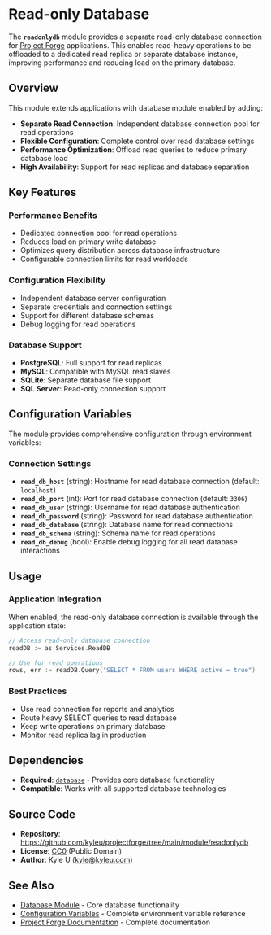 # Read-only Database

The **`readonlydb`** module provides a separate read-only database connection for [Project Forge](https://projectforge.dev) applications. This enables read-heavy operations to be offloaded to a dedicated read replica or separate database instance, improving performance and reducing load on the primary database.

## Overview

This module extends applications with database module enabled by adding:

- **Separate Read Connection**: Independent database connection pool for read operations
- **Flexible Configuration**: Complete control over read database settings
- **Performance Optimization**: Offload read queries to reduce primary database load
- **High Availability**: Support for read replicas and database separation

## Key Features

### Performance Benefits
- Dedicated connection pool for read operations
- Reduces load on primary write database
- Optimizes query distribution across database infrastructure
- Configurable connection limits for read workloads

### Configuration Flexibility
- Independent database server configuration
- Separate credentials and connection settings
- Support for different database schemas
- Debug logging for read operations

### Database Support
- **PostgreSQL**: Full support for read replicas
- **MySQL**: Compatible with MySQL read slaves
- **SQLite**: Separate database file support
- **SQL Server**: Read-only connection support

## Configuration Variables

The module provides comprehensive configuration through environment variables:

### Connection Settings
- **`read_db_host`** (string): Hostname for read database connection (default: `localhost`)
- **`read_db_port`** (int): Port for read database connection (default: `3306`)
- **`read_db_user`** (string): Username for read database authentication
- **`read_db_password`** (string): Password for read database authentication
- **`read_db_database`** (string): Database name for read connections
- **`read_db_schema`** (string): Schema name for read operations
- **`read_db_debug`** (bool): Enable debug logging for all read database interactions

## Usage

### Application Integration

When enabled, the read-only database connection is available through the application state:

```go
// Access read-only database connection
readDB := as.Services.ReadDB

// Use for read operations
rows, err := readDB.Query("SELECT * FROM users WHERE active = true")
```

### Best Practices

- Use read connection for reports and analytics
- Route heavy SELECT queries to read database
- Keep write operations on primary database
- Monitor read replica lag in production

## Dependencies

- **Required**: [`database`](../database/database.md) - Provides core database functionality
- **Compatible**: Works with all supported database technologies

## Source Code

- **Repository**: https://github.com/kyleu/projectforge/tree/main/module/readonlydb
- **License**: [CC0](https://creativecommons.org/publicdomain/zero/1.0) (Public Domain)
- **Author**: Kyle U (kyle@kyleu.com)

## See Also

- [Database Module](database.md) - Core database functionality
- [Configuration Variables](../running.md) - Complete environment variable reference
- [Project Forge Documentation](https://projectforge.dev) - Complete documentation
